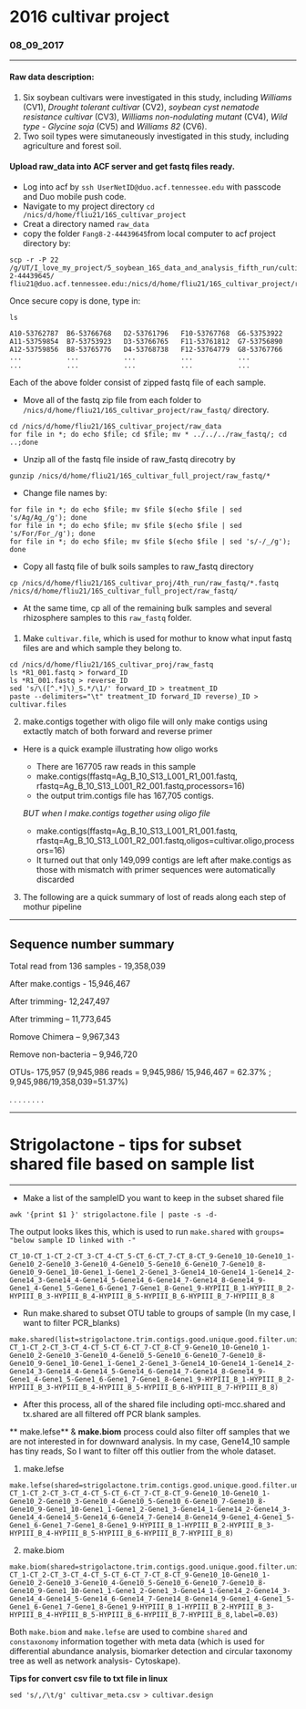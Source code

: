 #                                             2016 cultivar project

###                                               08_09_2017


-------

#### Raw data description: 
1. Six soybean cultivars were investigated in this study, including *Williams* (CV1), *Drought tolerant cultivar* (CV2), *soybean cyst nematode resistance cultivar* (CV3), *Williams non-nodulating mutant* (CV4), *Wild type - Glycine soja* (CV5) and *Williams 82* (CV6).
2. Two soil types were simutaneously investigated in this study, including agriculture and forest soil.

#### Upload raw_data into ACF server and get fastq files ready.

* Log into acf by ```ssh UserNetID@duo.acf.tennessee.edu``` with passcode and Duo mobile push code.
* Navigate to my project directory `` cd /nics/d/home/fliu21/16S_cultivar_project ``
* Creat a directory named ``raw_data``
* copy the folder ``Fang8-2-44439645``from local computer to acf project directory by:
```
scp -r -P 22 /g/UT/I_love_my_project/5_soybean_16S_data_and_analysis_fifth_run/cultivar_project/Fang8-2-44439645/ fliu21@duo.acf.tennessee.edu:/nics/d/home/fliu21/16S_cultivar_project/raw_data
```
Once secure copy is done, type in:

``ls``
```
A10-53762787  B6-53766768   D2-53761796   F10-53767768  G6-53753922
A11-53759854  B7-53753923   D3-53766765   F11-53761812  G7-53756890
A12-53759856  B8-53765776   D4-53768738   F12-53764779  G8-53767766
...           ...           ...           ...           ...
...           ...           ...           ...           ...
```
Each of the above folder consist of zipped fastq file of each sample.
* Move all of the fastq zip file from each folder to ``/nics/d/home/fliu21/16S_cultivar_project/raw_fastq/`` directory.

```
cd /nics/d/home/fliu21/16S_cultivar_project/raw_data
for file in *; do echo $file; cd $file; mv * ../../../raw_fastq/; cd ..;done
```
* Unzip all of the fastq file inside of raw_fastq direcotry by
```
gunzip /nics/d/home/fliu21/16S_cultivar_full_project/raw_fastq/*
```
* Change file names by:

```
for file in *; do echo $file; mv $file $(echo $file | sed 's/Ag/Ag_/g'); done
for file in *; do echo $file; mv $file $(echo $file | sed 's/For/For_/g'); done
for file in *; do echo $file; mv $file $(echo $file | sed 's/-/_/g'); done
```
* Copy all fastq file of bulk soils samples to raw_fastq directory
```
cp /nics/d/home/fliu21/16S_cultivar_proj/4th_run/raw_fastq/*.fastq  /nics/d/home/fliu21/16S_cultivar_full_project/raw_fastq/
```
* At the same time, cp all of the remaining bulk samples and several rhizosphere samples to this ``raw_fastq`` folder.

#### 
1. Make ``cultivar.file``, which is used for mothur to know what input fastq files are and which sample they belong to.

```
cd /nics/d/home/fliu21/16S_cultivar_proj/raw_fastq
ls *R1_001.fastq > forward_ID
ls *R1_001.fastq > reverse_ID
sed 's/\([^.*]\)_S.*/\1/' forward_ID > treatment_ID
paste --delimiters="\t" treatment_ID forward_ID reverse)_ID > cultivar.files
```
2. make.contigs together with oligo file will only make contigs using extactly match of both forward and reverse primer

* Here is a quick example illustrating how oligo works
  * There are 167705 raw reads in this sample
  * make.contigs(ffastq=Ag_B_10_S13_L001_R1_001.fastq, rfastq=Ag_B_10_S13_L001_R2_001.fastq,processors=16)
  * the output trim.contigs file has 167,705 contigs.
 
  *BUT when I make.contigs together using oligo file*
  * make.contigs(ffastq=Ag_B_10_S13_L001_R1_001.fastq, rfastq=Ag_B_10_S13_L001_R2_001.fastq,oligos=cultivar.oligo,processors=16)
  * It turned out that only 149,099 contigs are left after make.contigs as those with mismatch with primer sequences were automatically discarded
  
3. The following are a quick summary of lost of reads along each step of mothur pipeline 

-----------------------------
**Sequence number summary**
-----------------------------
  Total read from 136 samples - 19,358,039
  
  After make.contigs - 15,946,467
  
  After trimming- 12,247,497 
  
  After trimming – 11,773,645
  
  Romove Chimera – 9,967,343 
  
  Remove non-bacteria – 9,946,720
  
  OTUs- 175,957 (9,945,986 reads = 9,945,986/ 15,946,467 = 62.37% ; 9,945,986/19,358,039=51.37%)



.
.
.
.
.
.
.
.



----------------
# Strigolactone - tips for subset shared file based on sample list

----------------

* Make a list of the sampleID you want to keep in the subset shared file
```
awk '{print $1 }' strigolactone.file | paste -s -d-
```
The output looks likes this, which is used to run ``make.shared`` with ``groups= "below sample ID linked with -"``
```
CT_10-CT_1-CT_2-CT_3-CT_4-CT_5-CT_6-CT_7-CT_8-CT_9-Gene10_10-Gene10_1-Gene10_2-Gene10_3-Gene10_4-Gene10_5-Gene10_6-Gene10_7-Gene10_8-Gene10_9-Gene1_10-Gene1_1-Gene1_2-Gene1_3-Gene14_10-Gene14_1-Gene14_2-Gene14_3-Gene14_4-Gene14_5-Gene14_6-Gene14_7-Gene14_8-Gene14_9-Gene1_4-Gene1_5-Gene1_6-Gene1_7-Gene1_8-Gene1_9-HYPIII_B_1-HYPIII_B_2-HYPIII_B_3-HYPIII_B_4-HYPIII_B_5-HYPIII_B_6-HYPIII_B_7-HYPIII_B_8
```
* Run make.shared to subset OTU table to groups of sample (In my case, I want to filter PCR\_blanks)

```
make.shared(list=strigolactone.trim.contigs.good.unique.good.filter.unique.precluster.pick.pick.opti_mcc.unique_list.list,count=strigolactone.trim.contigs.good.unique.good.filter.unique.precluster.denovo.vsearch.pick.pick.count_table,label=0.03,groups=CT_10-CT_1-CT_2-CT_3-CT_4-CT_5-CT_6-CT_7-CT_8-CT_9-Gene10_10-Gene10_1-Gene10_2-Gene10_3-Gene10_4-Gene10_5-Gene10_6-Gene10_7-Gene10_8-Gene10_9-Gene1_10-Gene1_1-Gene1_2-Gene1_3-Gene14_10-Gene14_1-Gene14_2-Gene14_3-Gene14_4-Gene14_5-Gene14_6-Gene14_7-Gene14_8-Gene14_9-Gene1_4-Gene1_5-Gene1_6-Gene1_7-Gene1_8-Gene1_9-HYPIII_B_1-HYPIII_B_2-HYPIII_B_3-HYPIII_B_4-HYPIII_B_5-HYPIII_B_6-HYPIII_B_7-HYPIII_B_8)
```
* After this process, all of the shared file including opti-mcc.shared and tx.shared are all filtered off PCR blank samples.

** make.lefse** & **make.biom** process could also filter off samples that we are not interested in for downward analysis. In my case, Gene14\_10 sample has tiny reads, So I want to filter off this outlier from the whole dataset.

1) make.lefse 
```
make.lefse(shared=strigolactone.trim.contigs.good.unique.good.filter.unique.precluster.pick.pick.opti_mcc.unique_list.0.03.shared,constaxonomy=strigolactone.trim.contigs.good.unique.good.filter.unique.precluster.pick.pick.opti_mcc.unique_list.0.03.cons.taxonomy,label=0.03,design=design.txt,groups=CT_10-CT_1-CT_2-CT_3-CT_4-CT_5-CT_6-CT_7-CT_8-CT_9-Gene10_10-Gene10_1-Gene10_2-Gene10_3-Gene10_4-Gene10_5-Gene10_6-Gene10_7-Gene10_8-Gene10_9-Gene1_10-Gene1_1-Gene1_2-Gene1_3-Gene14_1-Gene14_2-Gene14_3-Gene14_4-Gene14_5-Gene14_6-Gene14_7-Gene14_8-Gene14_9-Gene1_4-Gene1_5-Gene1_6-Gene1_7-Gene1_8-Gene1_9-HYPIII_B_1-HYPIII_B_2-HYPIII_B_3-HYPIII_B_4-HYPIII_B_5-HYPIII_B_6-HYPIII_B_7-HYPIII_B_8)
```
2) make.biom
```
make.biom(shared=strigolactone.trim.contigs.good.unique.good.filter.unique.precluster.pick.pick.opti_mcc.unique_list.0.03.shared,constaxonomy=strigolactone.trim.contigs.good.unique.good.filter.unique.precluster.pick.pick.opti_mcc.unique_list.0.03.cons.taxonomy,metadata=design.txt,groups=CT_10-CT_1-CT_2-CT_3-CT_4-CT_5-CT_6-CT_7-CT_8-CT_9-Gene10_10-Gene10_1-Gene10_2-Gene10_3-Gene10_4-Gene10_5-Gene10_6-Gene10_7-Gene10_8-Gene10_9-Gene1_10-Gene1_1-Gene1_2-Gene1_3-Gene14_1-Gene14_2-Gene14_3-Gene14_4-Gene14_5-Gene14_6-Gene14_7-Gene14_8-Gene14_9-Gene1_4-Gene1_5-Gene1_6-Gene1_7-Gene1_8-Gene1_9-HYPIII_B_1-HYPIII_B_2-HYPIII_B_3-HYPIII_B_4-HYPIII_B_5-HYPIII_B_6-HYPIII_B_7-HYPIII_B_8,label=0.03)
```
Both ``make.biom`` and ``make.lefse`` are used to combine ``shared`` and ``constaxonomy`` information together with meta data (which is used for differential abundance analysis, biomarker detection and circular taxonomy tree as well as network analysis- Cytoskape).  




**Tips for convert csv file to txt file in linux**

```
sed 's/,/\t/g' cultivar_meta.csv > cultivar.design
```



